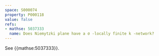 ```yaml
---
space: S000074
property: P000118
value: false
refs:
- mathse: 5037333
  name: Does Niemytzki plane have a σ -locally finite k -network?
---
```


See {{mathse:5037333}}.
